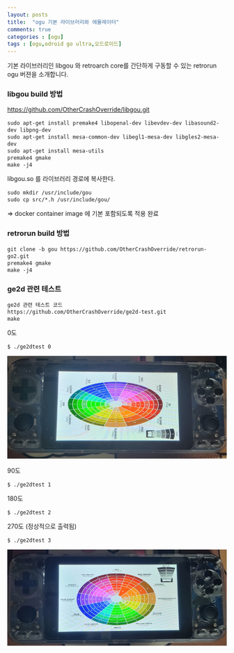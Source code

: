 ```yaml
---
layout: posts
title:  "ogu 기본 라이브러리와 에뮬레이터"
comments: true
categories : [ogu]
tags : [ogu,odroid go ultra,오드로이드]
---
```


기본 라이브러리인 libgou 와 retroarch core를 간단하게 구동할 수 있는 retrorun ogu 버젼을 소개합니다.

### libgou build 방법

https://github.com/OtherCrashOverride/libgou.git

    sudo apt-get install premake4 libopenal-dev libevdev-dev libasound2-dev libpng-dev
    sudo apt-get install mesa-common-dev libegl1-mesa-dev libgles2-mesa-dev
    sudo apt-get install mesa-utils
    premake4 gmake
    make -j4


libgou.so 를 라이브러리 경로에 복사한다.

    sudo mkdir /usr/include/gou
    sudo cp src/*.h /usr/include/gou/

=> docker container image 에 기본 포함되도록 적용 완료

### retrorun build 방법

    git clone -b gou https://github.com/OtherCrashOverride/retrorun-go2.git
    premake4 gmake
    make -j4


### ge2d 관련 테스트 ###
    ge2d 관련 테스트 코드
    https://github.com/OtherCrashOverride/ge2d-test.git
    make

0도

    $ ./ge2dtest 0

![](/images/2022-10-10/ogu_ge2d_test.jpg)

90도

    $ ./ge2dtest 1

180도

    $ ./ge2dtest 2

270도 (정상적으로 출력됨)

    $ ./ge2dtest 3

![](/images/2022-10-10/ogu_ge2d_270degree.jpg)

